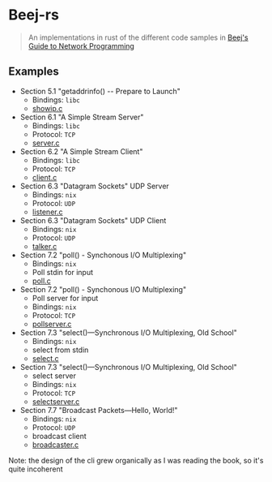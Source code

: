 # Beej-rs

> An implementations in rust of the different code samples in [Beej's Guide to Network Programming](https://beej.us/guide/bgnet/)

## Examples

- Section 5.1 "getaddrinfo() -- Prepare to Launch"
    - Bindings: `libc`
    - [showip.c](https://beej.us/guide/bgnet/examples/showip.c)
- Section 6.1 "A Simple Stream Server"
    - Bindings: `libc`
    - Protocol: `TCP`
    - [server.c](https://beej.us/guide/bgnet/examples/server.c)
- Section 6.2 "A Simple Stream Client"
    - Bindings: `libc`
    - Protocol: `TCP`
    - [client.c](https://beej.us/guide/bgnet/examples/client.c)
- Section 6.3 "Datagram Sockets" UDP Server
    - Bindings: `nix`
    - Protocol: `UDP`
    - [listener.c](https://beej.us/guide/bgnet/examples/listener.c)
- Section 6.3 "Datagram Sockets" UDP Client
    - Bindings: `nix`
    - Protocol: `UDP`
    - [talker.c](https://beej.us/guide/bgnet/examples/talker.c)
- Section 7.2 "poll() - Synchonous I/O Multiplexing"
    - Bindings: `nix`
    - Poll stdin for input
    - [poll.c](https://beej.us/guide/bgnet/examples/poll.c)
- Section 7.2 "poll() - Synchonous I/O Multiplexing"
    - Poll server for input
    - Bindings: `nix`
    - Protocol: `TCP`
    - [pollserver.c](https://beej.us/guide/bgnet/examples/pollserver.c)
- Section 7.3 "select()—Synchronous I/O Multiplexing, Old School"
    - Bindings: `nix`
    - select from stdin
    - [select.c]((https://beej.us/guide/bgnet/examples/select.c))
- Section 7.3 "select()—Synchronous I/O Multiplexing, Old School"
    - select server
    - Bindings: `nix`
    - Protocol: `TCP`
    - [selectserver.c](https://beej.us/guide/bgnet/examples/select.c)
- Section 7.7 "Broadcast Packets—Hello, World!"
    - Bindings: `nix`
    - Protocol: `UDP`
    - broadcast client
    - [broadcaster.c](https://beej.us/guide/bgnet/examples/broadcaster.c)

Note: the design of the cli grew organically as I was reading the book, so it's quite incoherent